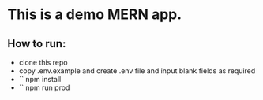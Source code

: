 # This is a demo MERN app.

## How to run:
* clone this repo
* copy .env.example and create .env file and input blank fields as required
* `` npm install
* `` npm run prod
